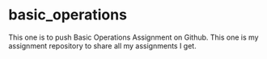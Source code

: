 # basic_operations
This one is to push Basic Operations Assignment on Github. 
This one is my assignment repository to share all my assignments I get. 
